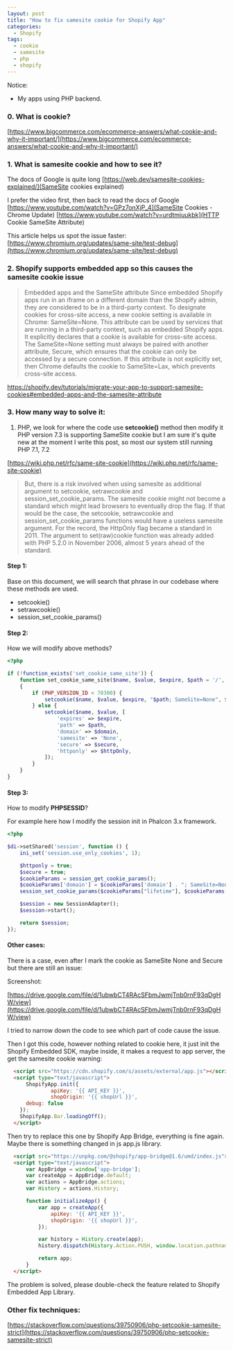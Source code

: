 ```yaml
---
layout: post
title: "How to fix samesite cookie for Shopify App"
categories:
  - Shopify
tags:
  - cookie
  - samesite
  - php
  - shopify
---
```


Notice:
- My apps using PHP backend.

### 0. What is cookie?
[https://www.bigcommerce.com/ecommerce-answers/what-cookie-and-why-it-important/](https://www.bigcommerce.com/ecommerce-answers/what-cookie-and-why-it-important/)

### 1. What is **samesite** cookie and how to see it?

The docs of Google is quite long
[https://web.dev/samesite-cookies-explained/](SameSite cookies explained)

I prefer the video first, then back to read the docs of Google
[https://www.youtube.com/watch?v=GPz7onXjP_4](SameSite Cookies - Chrome Update)
[https://www.youtube.com/watch?v=urdtmjuukbk](HTTP Cookie SameSite Attribute)


This article helps us spot the issue faster:
[https://www.chromium.org/updates/same-site/test-debug](https://www.chromium.org/updates/same-site/test-debug)

###  2. Shopify supports embedded app so this causes the samesite cookie issue


> Embedded apps and the SameSite attribute
> Since embedded Shopify apps run in an iframe on a different domain than the Shopify admin, they are considered to be in a third-party context.
> To designate cookies for cross-site access, a new cookie setting is available in Chrome: SameSite=None. This attribute can be used by services that are running in a third-party context, such as embedded Shopify apps. It explicitly declares that a cookie is available for cross-site access. The SameSite=None setting must always be paired with another attribute, Secure, which ensures that the cookie can only be accessed by a secure connection.
> If this attribute is not explicitly set, then Chrome defaults the cookie to SameSite=Lax, which prevents cross-site access.

https://shopify.dev/tutorials/migrate-your-app-to-support-samesite-cookies#embedded-apps-and-the-samesite-attribute




### 3. How many way to solve it:

1. PHP, we look for where the code use **setcookie()** method then modify it
PHP version 7.3 is supporting SameSite cookie but I am sure it's quite new at the moment I write this post, so most our system still running PHP 7.1, 7.2

[https://wiki.php.net/rfc/same-site-cookie](https://wiki.php.net/rfc/same-site-cookie)

> But, there is a risk involved when using samesite as additional argument to setcookie, setrawcookie and session_set_cookie_params.
> The samesite cookie might not become a standard which might lead browsers to eventually drop the flag.
> If that would be the case, the setcookie, setrawcookie and session_set_cookie_params functions would have a useless samesite argument. For the record, the HttpOnly flag became a standard in 2011.
> The argument to set(raw)cookie function was already added with PHP 5.2.0 in November 2006, almost 5 years ahead of the standard.

#### Step 1:

Base on this document, we will search that phrase in our codebase where these methods are used.
- setcookie()
- setrawcookie()
- session_set_cookie_params()

#### Step 2:

How we will modify above methods?

```php
<?php

if (!function_exists('set_cookie_same_site')) {
    function set_cookie_same_site($name, $value, $expire, $path = '/', $domain = '', $secure = true, $httpOnly= true)
    {
        if (PHP_VERSION_ID < 70300) {
            setcookie($name, $value, $expire, "$path; SameSite=None", $domain, $secure, $httpOnly);
        } else {
            setcookie($name, $value, [
                'expires' => $expire,
                'path' => $path,
                'domain' => $domain,
                'samesite' => 'None',
                'secure' => $secure,
                'httponly' => $httpOnly,
            ]);
        }
    }
}

```

#### Step 3:

How to modify **PHPSESSID**?

For example here how I modify the session init in Phalcon 3.x framework.

```php
<?php

$di->setShared('session', function () {
    ini_set('session.use_only_cookies', 1);

    $httponly = true;
    $secure = true;
    $cookieParams = session_get_cookie_params();
    $cookieParams['domain'] = $cookieParams['domain'] . "; SameSite=None";
    session_set_cookie_params($cookieParams["lifetime"], $cookieParams["path"], $cookieParams["domain"], $secure, $httponly);

    $session = new SessionAdapter();
    $session->start();

    return $session;
});

```


#### Other cases:

There is a case, even after I mark the cookie as SameSite None and Secure but there are still an issue:

Screenshot:

[https://drive.google.com/file/d/1ubwbCT4RAcSFbmJwmjTnb0rnF93qDgHW/view](https://drive.google.com/file/d/1ubwbCT4RAcSFbmJwmjTnb0rnF93qDgHW/view)

I tried to narrow down the code to see which part of code cause the issue.

Then I got this code, however nothing related to cookie here, it just init the Shopify Embedded SDK,
maybe inside, it makes a request to app server, the get the samesite cookie warning:

```html
  <script src="https://cdn.shopify.com/s/assets/external/app.js"></script>
  <script type="text/javascript">
      ShopifyApp.init({
              apiKey: '{{ API_KEY }}',
              shopOrigin: '{{ shopUrl }}',
      debug: false
    });
    ShopifyApp.Bar.loadingOff();
  </script>
```

Then try to replace this one by Shopify App Bridge, everything is fine again.
Maybe there is something changed in js app.js library.

```html
  <script src="https://unpkg.com/@shopify/app-bridge@1.6/umd/index.js"></script>
  <script type="text/javascript">
      var AppBridge = window['app-bridge'];
      var createApp = AppBridge.default;
      var actions = AppBridge.actions;
      var History = actions.History;

      function initializeApp() {
          var app = createApp({
              apiKey: '{{ API_KEY }}',
              shopOrigin: '{{ shopUrl }}',
          });

          var history = History.create(app);
          history.dispatch(History.Action.PUSH, window.location.pathname);

          return app;
      }
  </script>
```
The problem is solved, please double-check the feature related to Shopify Embedded App Library.

### Other fix techniques:

[https://stackoverflow.com/questions/39750906/php-setcookie-samesite-strict](https://stackoverflow.com/questions/39750906/php-setcookie-samesite-strict)
